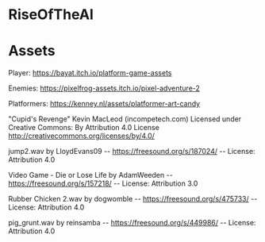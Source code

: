 # RiseOfTheAI


# Assets
Player: https://bayat.itch.io/platform-game-assets

Enemies: https://pixelfrog-assets.itch.io/pixel-adventure-2

Platformers: https://kenney.nl/assets/platformer-art-candy

"Cupid's Revenge" Kevin MacLeod (incompetech.com) Licensed under Creative Commons: By Attribution 4.0 License http://creativecommons.org/licenses/by/4.0/

jump2.wav by LloydEvans09 -- https://freesound.org/s/187024/ -- License: Attribution 4.0

Video Game - Die or Lose Life by AdamWeeden -- https://freesound.org/s/157218/ -- License: Attribution 3.0

Rubber Chicken 2.wav by dogwomble -- https://freesound.org/s/475733/ -- License: Attribution 4.0

pig_grunt.wav by reinsamba -- https://freesound.org/s/449986/ -- License: Attribution 4.0
